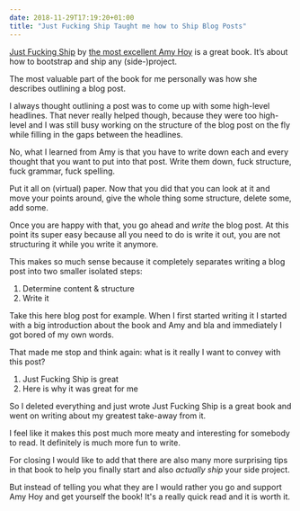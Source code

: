 ```yaml
---
date: 2018-11-29T17:19:20+01:00
title: "Just Fucking Ship Taught me how to Ship Blog Posts"
---
```


[Just Fucking Ship](https://stackingthebricks.com/just-fucking-ship/) by [the most excellent Amy Hoy](https://mobile.twitter.com/amyhoy) is a great book. It’s about how to bootstrap and ship any (side-)project. 

The most valuable part of the book for me personally was how she describes outlining a blog post. 

I always thought outlining a post was to come up with some high-level headlines. That never really helped though, because they were too high-level and I was still busy working on the structure of the blog post on the fly while filling in the gaps between the headlines. 

No, what I learned from Amy is that you have to write down each and every thought that you want to put into that post. Write them down, fuck structure, fuck grammar, fuck spelling. 

Put it all on (virtual) paper. Now that you did that you can look at it and move your points around, give the whole thing some structure, delete some, add some. 

Once you are happy with that, you go ahead and _write_ the blog post. At this point its super easy because all you need to do is write it out, you are not structuring it while you write it anymore. 

This makes so much sense because it completely separates writing a blog post into two smaller isolated steps: 

1. Determine content & structure
2. Write it

Take this here blog post for example. When I first started writing it I started with a big introduction about the book and Amy and bla and immediately I got bored of my own words. 

That made me stop and think again: what is it really I want to convey with this post?

1. Just Fucking Ship is great
2. Here is why it was great for me

So I deleted everything and just wrote Just Fucking Ship is a great book and went on writing about my greatest take-away from it. 

I feel like it makes this post much more meaty and interesting for somebody to read. It definitely is much more fun to write. 

For closing I would like to add that there are also many more surprising tips in that book to help you finally start and also _actually ship_ your side project. 

But instead of telling you what they are I would rather you go and support Amy Hoy and get yourself the book! It's a really quick read and it is worth it. 